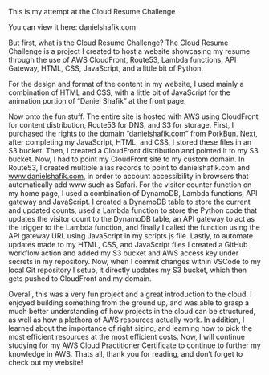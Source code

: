 This is my attempt at the Cloud Resume Challenge

You can view it here: danielshafik.com

But first, what is the Cloud Resume Challenge? The Cloud Resume Challenge is a project I created to host a website showcasing my resume through the use of AWS CloudFront, Route53, Lambda functions, API Gateway, HTML, CSS, JavaScript, and a little bit of Python.

For the design and format of the content in my website, I used mainly a combination of HTML and CSS, with a little bit of JavaScript for the animation portion of “Daniel Shafik” at the front page.

Now onto the fun stuff. The entire site is hosted with AWS using CloudFront for content distribution, Route53 for DNS, and S3 for storage. First, I purchased the rights to the domain “danielshafik.com” from PorkBun. Next, after completing my JavaScript, HTML, and CSS, I stored these files in an S3 bucket. Then, I created a CloudFront distribution and pointed it to my S3 bucket. Now, I had to point my CloudFront site to my custom domain. In Route53, I created multiple alias records to point to danielshafik.com and www.danielshafik.com, in order to account accessibility in browsers that automatically add www such as Safari. For the visitor counter function on my home page, I used a combination of DynamoDB, Lambda functions, API gateway and JavaScript. I created a DynamoDB table to store the current and updated counts, used a Lambda function to store the Python code that updates the visitor count to the DynamoDB table, an API gateway to act as the trigger to the Lambda function, and finally I called the function using the API gateway URL using JavaScript in my scripts.js file. Lastly, to automate updates made to my HTML, CSS, and JavaScript files I created a GitHub workflow action and added my S3 bucket and AWS access key under secrets in my repository. Now, when I commit changes within VSCode to my local Git repository I setup, it directly updates my S3 bucket, which then gets pushed to CloudFront and my domain.

Overall, this was a very fun project and a great introduction to the cloud. I enjoyed building something from the ground up, and was able to grasp a much better understanding of how projects in the cloud can be structured, as well as how a plethora of AWS resources actually work.  In addition, I learned about the importance of right sizing, and learning how to pick the most efficient resources at the most efficient costs.  Now, I will continue studying for my AWS Cloud Practitioner Certificate to continue to further my knowledge in AWS. Thats all, thank you for reading, and don’t forget to check out my website!
